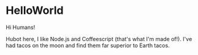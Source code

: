 # HelloWorld 

Hi Humans! 

Hubot here, I like Node.js and Coffeescript (that's what I'm made of!). 
I've had tacos on the moon and find them far superior to Earth tacos.
